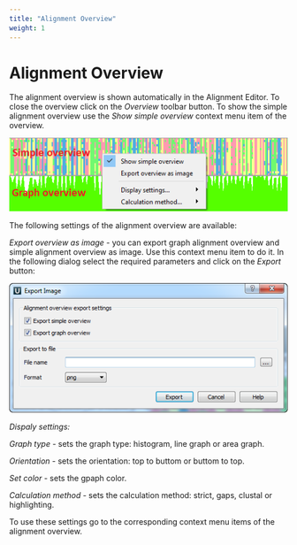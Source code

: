 ```yaml
---
title: "Alignment Overview"
weight: 1
---
```



# Alignment Overview

The alignment overview is shown automatically in the Alignment Editor. To close the overview click on the _Overview_ toolbar button. To show the simple alignment overview use the _Show simple overview_ context menu item of the overview.


![](/images/65929638/116293691.png)

The following settings of the alignment overview are available:

_Export overview as image -_ you can export graph alignment overview and simple alignment overview as image. Use this context menu item to do it. In the following dialog select the required parameters and click on the _Export_ button:


![](/images/65929638/65929639.png)

_Dispaly settings:_

_Graph type_ - sets the graph type: histogram, line graph or area graph.

_Orientation_ - sets the orientation: top to buttom or buttom to top.

_Set color_ - sets the gpaph color.

_Calculation method_ - sets the calculation method: strict, gaps, clustal or highlighting.

To use these settings go to the corresponding context menu items of the alignment overview.
